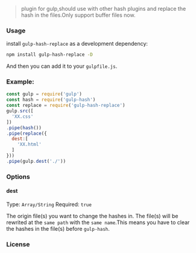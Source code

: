 >  plugin for gulp,should use with other hash plugins and replace the hash in the files.Only support buffer files now.

### Usage

install `gulp-hash-replace` as a development dependency:

```bash
npm install gulp-hash-replace -D
```
And then you can add it to your `gulpfile.js`.

### Example:

```js
const gulp = require('gulp')
const hash = require('gulp-hash')
const replace = require('gulp-hash-replace')
gulp.src([
  'XX.css'
])
.pipe(hash())
.pipe(replace({
  dest:[
    'XX.html'
  ]
}))
.pipe(gulp.dest('./'))
```

### Options

#### dest
Type: `Array/String`
Required:  `true`

The origin file(s) you want to change the hashes in.
The file(s) will be rewrited at the `same path` with the `same name`.This means you have to clear the hashes in the file(s) before  `gulp-hash`.

### License
